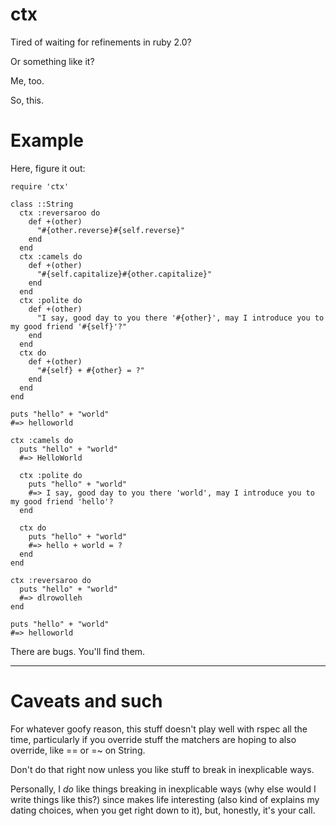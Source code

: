 ctx
===

Tired of waiting for refinements in ruby 2.0?

Or something like it?

Me, too.

So, this.

Example
===

Here, figure it out:

    require 'ctx'

    class ::String
      ctx :reversaroo do
        def +(other)
          "#{other.reverse}#{self.reverse}"
        end
      end
      ctx :camels do
        def +(other)
          "#{self.capitalize}#{other.capitalize}"
        end
      end
      ctx :polite do
        def +(other)
          "I say, good day to you there '#{other}', may I introduce you to my good friend '#{self}'?"
        end
      end
      ctx do
        def +(other)
          "#{self} + #{other} = ?"
        end
      end
    end

    puts "hello" + "world"
    #=> helloworld

    ctx :camels do
      puts "hello" + "world"
      #=> HelloWorld

      ctx :polite do
        puts "hello" + "world"
        #=> I say, good day to you there 'world', may I introduce you to my good friend 'hello'?
      end

      ctx do
        puts "hello" + "world"
        #=> hello + world = ?
      end
    end

    ctx :reversaroo do
      puts "hello" + "world"
      #=> dlrowolleh
    end

    puts "hello" + "world"
    #=> helloworld


There are bugs.  You'll find them.

---

Caveats and such
===

For whatever goofy reason, this stuff doesn't play well with rspec all the time,
particularly if you override stuff the matchers are hoping to also override,
like == or =~ on String.

Don't do that right now unless you like stuff to break in inexplicable ways.

Personally, I *do* like things breaking in inexplicable ways (why else would I write things like this?)
since makes life interesting (also kind of explains my dating choices, when you get right down to it),
but, honestly, it's your call.

